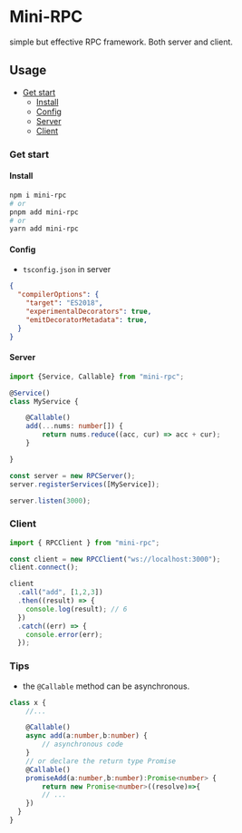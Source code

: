 # Mini-RPC
simple but effective RPC framework. Both server and client.

## Usage

- [Get start](#Get-start)
  - [Install](#install)
  - [Config](#config)
  - [Server](#server)
  - [Client](#client)

### Get start

#### Install
```bash
npm i mini-rpc
# or
pnpm add mini-rpc
# or
yarn add mini-rpc
```

#### Config

- `tsconfig.json` in server
```json
{
  "compilerOptions": {
    "target": "ES2018",
    "experimentalDecorators": true,
    "emitDecoratorMetadata": true,
  }
}
```

#### Server

```ts
import {Service, Callable} from "mini-rpc";

@Service()
class MyService {

	@Callable()
	add(...nums: number[]) {
		return nums.reduce((acc, cur) => acc + cur);
	}

}

const server = new RPCServer();
server.registerServices([MyService]);

server.listen(3000);
```

### Client

```ts
import { RPCClient } from "mini-rpc";

const client = new RPCClient("ws://localhost:3000");
client.connect();

client
  .call("add", [1,2,3])
  .then((result) => {
    console.log(result); // 6
  })
  .catch((err) => {
    console.error(err);
  });
```

### Tips

- the `@Callable` method can be asynchronous.

```ts
class x {
	//...

	@Callable()
	async add(a:number,b:number) {
		// asynchronous code
	}
	// or declare the return type Promise
	@Callable()
  	promiseAdd(a:number,b:number):Promise<number> {
		return new Promise<number>((resolve)=>{
		// ...
   	})
  }
}
```
